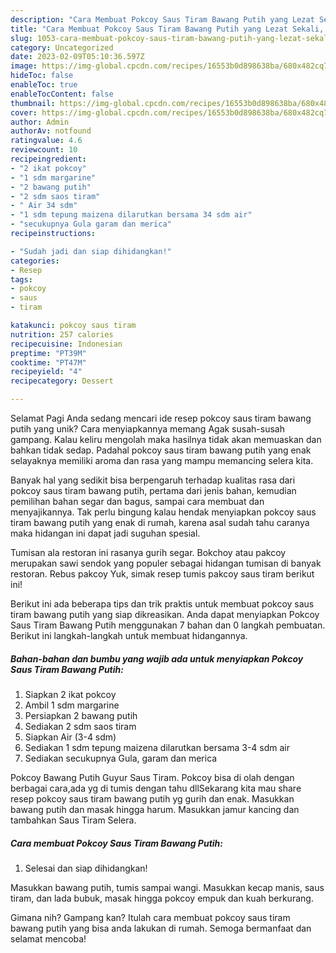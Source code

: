 ```yaml
---
description: "Cara Membuat Pokcoy Saus Tiram Bawang Putih yang Lezat Sekali, Enak"
title: "Cara Membuat Pokcoy Saus Tiram Bawang Putih yang Lezat Sekali, Enak"
slug: 1053-cara-membuat-pokcoy-saus-tiram-bawang-putih-yang-lezat-sekali-enak
category: Uncategorized
date: 2023-02-09T05:10:36.597Z
image: https://img-global.cpcdn.com/recipes/16553b0d898638ba/680x482cq70/pokcoy-saus-tiram-bawang-putih-foto-resep-utama.jpg
hideToc: false
enableToc: true
enableTocContent: false
thumbnail: https://img-global.cpcdn.com/recipes/16553b0d898638ba/680x482cq70/pokcoy-saus-tiram-bawang-putih-foto-resep-utama.jpg
cover: https://img-global.cpcdn.com/recipes/16553b0d898638ba/680x482cq70/pokcoy-saus-tiram-bawang-putih-foto-resep-utama.jpg
author: Admin
authorAv: notfound
ratingvalue: 4.6
reviewcount: 10
recipeingredient:
- "2 ikat pokcoy"
- "1 sdm margarine"
- "2 bawang putih"
- "2 sdm saos tiram"
- " Air 34 sdm"
- "1 sdm tepung maizena dilarutkan bersama 34 sdm air"
- "secukupnya Gula garam dan merica"
recipeinstructions:

- "Sudah jadi dan siap dihidangkan!"
categories:
- Resep
tags:
- pokcoy
- saus
- tiram

katakunci: pokcoy saus tiram 
nutrition: 257 calories
recipecuisine: Indonesian
preptime: "PT39M"
cooktime: "PT47M"
recipeyield: "4"
recipecategory: Dessert

---
```



Selamat Pagi Anda sedang mencari ide resep pokcoy saus tiram bawang putih yang unik? Cara menyiapkannya memang Agak susah-susah gampang. Kalau keliru mengolah maka hasilnya tidak akan memuaskan dan bahkan tidak sedap. Padahal pokcoy saus tiram bawang putih yang enak selayaknya memiliki aroma dan rasa yang mampu memancing selera kita.


Banyak hal yang sedikit bisa berpengaruh terhadap kualitas rasa dari pokcoy saus tiram bawang putih, pertama dari jenis bahan, kemudian pemilihan bahan segar dan bagus, sampai cara membuat dan menyajikannya. Tak perlu bingung kalau hendak menyiapkan pokcoy saus tiram bawang putih yang enak di rumah, karena asal sudah tahu caranya maka hidangan ini dapat jadi suguhan spesial.

Tumisan ala restoran ini rasanya gurih segar. Bokchoy atau pakcoy merupakan sawi sendok yang populer sebagai hidangan tumisan di banyak restoran. Rebus pakcoy Yuk, simak resep tumis pakcoy saus tiram berikut ini!


Berikut ini ada beberapa tips dan trik praktis untuk membuat pokcoy saus tiram bawang putih yang siap dikreasikan. Anda dapat menyiapkan Pokcoy Saus Tiram Bawang Putih menggunakan 7 bahan dan 0 langkah pembuatan. Berikut ini langkah-langkah untuk membuat hidangannya.

<!--inarticleads1-->

##### Bahan-bahan dan bumbu yang wajib ada untuk menyiapkan Pokcoy Saus Tiram Bawang Putih:

1. Siapkan 2 ikat pokcoy
1. Ambil 1 sdm margarine
1. Persiapkan 2 bawang putih
1. Sediakan 2 sdm saos tiram
1. Siapkan  Air (3-4 sdm)
1. Sediakan 1 sdm tepung maizena dilarutkan bersama 3-4 sdm air
1. Sediakan secukupnya Gula, garam dan merica


Pokcoy Bawang Putih Guyur Saus Tiram. Pokcoy bisa di olah dengan berbagai cara,ada yg di tumis dengan tahu dllSekarang kita mau share resep pokcoy saus tiram bawang putih yg gurih dan enak. Masukkan bawang putih dan masak hingga harum. Masukkan jamur kancing dan tambahkan Saus Tiram Selera. 

<!--inarticleads2-->

##### Cara membuat Pokcoy Saus Tiram Bawang Putih:


1. Selesai dan siap dihidangkan!

Masukkan bawang putih, tumis sampai wangi. Masukkan kecap manis, saus tiram, dan lada bubuk, masak hingga pokcoy empuk dan kuah berkurang. 

Gimana nih? Gampang kan? Itulah cara membuat pokcoy saus tiram bawang putih yang bisa anda lakukan di rumah. Semoga bermanfaat dan selamat mencoba!

